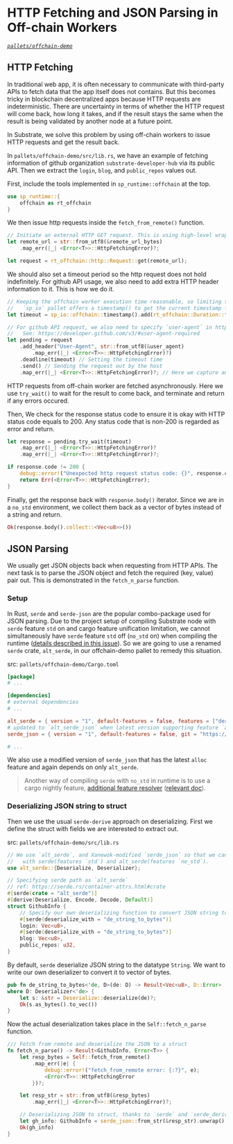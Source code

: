 # HTTP Fetching and JSON Parsing in Off-chain Workers

<!-- markdown-link-check-disable-next-line -->
_[`pallets/offchain-demo`](https://github.com/substrate-developer-hub/recipes/tree/master/pallets/offchain-demo)_

## HTTP Fetching

In traditional web app, it is often necessary to communicate with third-party APIs to fetch data
that the app itself does not contains. But this becomes tricky in blockchain decentralized apps
because HTTP requests are indeterministic. There are uncertainty in terms of whether the HTTP
request will come back, how long it takes, and if the result stays the same when the result is being
validated by another node at a future point.

In Substrate, we solve this problem by using off-chain workers to issue HTTP requests and get the
result back.

In `pallets/offchain-demo/src/lib.rs`, we have an example of fetching information of github
organization `substrate-developer-hub` via its public API. Then we extract the `login`, `blog`, and
`public_repos` values out.

First, include the tools implemented in `sp_runtime::offchain` at the top.

```rust
use sp_runtime::{
	offchain as rt_offchain
}
```

We then issue http requests inside the `fetch_from_remote()` function.

```rust
// Initiate an external HTTP GET request. This is using high-level wrappers from `sp_runtime`.
let remote_url = str::from_utf8(&remote_url_bytes)
	.map_err(|_| <Error<T>>::HttpFetchingError)?;

let request = rt_offchain::http::Request::get(remote_url);
```

We should also set a timeout period so the http request does not hold indefinitely. For github API
usage, we also need to add extra HTTP header information to it. This is how we do it.

```rust
// Keeping the offchain worker execution time reasonable, so limiting the call to be within 3s.
//   `sp_io` pallet offers a timestamp() to get the current timestamp from off-chain perspective.
let timeout = sp_io::offchain::timestamp().add(rt_offchain::Duration::from_millis(3000));

// For github API request, we also need to specify `user-agent` in http request header.
//   See: https://developer.github.com/v3/#user-agent-required
let pending = request
	.add_header("User-Agent", str::from_utf8(&user_agent)
		.map_err(|_| <Error<T>>::HttpFetchingError)?)
	.deadline(timeout) // Setting the timeout time
	.send() // Sending the request out by the host
	.map_err(|_| <Error<T>>::HttpFetchingError)?; // Here we capture and return any http error.
```

HTTP requests from off-chain worker are fetched asynchronously. Here we use `try_wait()` to wait for
the result to come back, and terminate and return if any errors occured.

Then, We check for the response status code to ensure it is okay with HTTP status code equals
to 200. Any status code that is non-200 is regarded as error and return.

```rust
let response = pending.try_wait(timeout)
	.map_err(|_| <Error<T>>::HttpFetchingError)?
	.map_err(|_| <Error<T>>::HttpFetchingError)?;

if response.code != 200 {
	debug::error!("Unexpected http request status code: {}", response.code);
	return Err(<Error<T>>::HttpFetchingError);
}
```

Finally, get the response back with `response.body()` iterator. Since we are in a `no_std`
environment, we collect them back as a vector of bytes instead of a string and return.

```rust
Ok(response.body().collect::<Vec<u8>>())
```

## JSON Parsing

We usually get JSON objects back when requesting from HTTP APIs. The next task is to parse the JSON
object and fetch the required (key, value) pair out. This is demonstrated in the `fetch_n_parse`
function.

### Setup

In Rust, `serde` and `serde-json` are the popular combo-package used for JSON parsing. Due to the
project setup of compiling Substrate node with `serde` feature `std` on and cargo feature
unification limitation, we cannot simultaneously have `serde` feature `std` off (`no_std` on) when
compiling the runtime
([details described in this issue](https://github.com/rust-lang/cargo/issues/4463)). So we are going
to use a renamed `serde` crate, `alt_serde`, in our offchain-demo pallet to remedy this situation.

src: `pallets/offchain-demo/Cargo.toml`

```toml
[package]
# ...

[dependencies]
# external dependencies
# ...

alt_serde = { version = "1", default-features = false, features = ["derive"] }
# updated to `alt_serde_json` when latest version supporting feature `alloc` is released
serde_json = { version = "1", default-features = false, git = "https://github.com/Xanewok/json", branch = "no-std", features = ["alloc"] }

# ...
```

We also use a modified version of `serde_json` that has the latest `alloc` feature and again depends
on only `alt_serde`.

> Another way of compiling `serde` with `no_std` in runtime is to use a cargo nightly feature,
> [additional feature resolver](https://github.com/rust-lang/cargo/pull/7820)
> ([relevant doc](https://doc.rust-lang.org/nightly/cargo/reference/unstable.html#resolver)).

### Deserializing JSON string to struct

Then we use the usual `serde-derive` approach on deserializing. First we define the struct with
fields we are interested to extract out.

src: `pallets/offchain-demo/src/lib.rs`

```rust
// We use `alt_serde`, and Xanewok-modified `serde_json` so that we can compile the program
//   with serde(features `std`) and alt_serde(features `no_std`).
use alt_serde::{Deserialize, Deserializer};

// Specifying serde path as `alt_serde`
// ref: https://serde.rs/container-attrs.html#crate
#[serde(crate = "alt_serde")]
#[derive(Deserialize, Encode, Decode, Default)]
struct GithubInfo {
	// Specify our own deserializing function to convert JSON string to vector of bytes
	#[serde(deserialize_with = "de_string_to_bytes")]
	login: Vec<u8>,
	#[serde(deserialize_with = "de_string_to_bytes")]
	blog: Vec<u8>,
	public_repos: u32,
}
```

By default, `serde` deserialize JSON string to the datatype `String`. We want to write our own
deserializer to convert it to vector of bytes.

```rust
pub fn de_string_to_bytes<'de, D>(de: D) -> Result<Vec<u8>, D::Error>
where D: Deserializer<'de> {
	let s: &str = Deserialize::deserialize(de)?;
	Ok(s.as_bytes().to_vec())
}
```

Now the actual deserialization takes place in the `Self::fetch_n_parse` function.

```rust
/// Fetch from remote and deserialize the JSON to a struct
fn fetch_n_parse() -> Result<GithubInfo, Error<T>> {
	let resp_bytes = Self::fetch_from_remote()
		.map_err(|e| {
			debug::error!("fetch_from_remote error: {:?}", e);
			<Error<T>>::HttpFetchingError
		})?;

	let resp_str = str::from_utf8(&resp_bytes)
		.map_err(|_| <Error<T>>::HttpFetchingError)?;

	// Deserializing JSON to struct, thanks to `serde` and `serde_derive`
	let gh_info: GithubInfo = serde_json::from_str(&resp_str).unwrap();
	Ok(gh_info)
}
```
